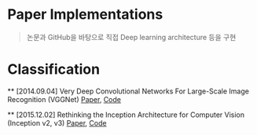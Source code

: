# Paper Implementations
> 논문과 GitHub을 바탕으로 직접 Deep learning architecture 등을 구현

# Classification

** [2014.09.04] Very Deep Convolutional Networks For Large-Scale Image Recognition (VGGNet)
[Paper](https://arxiv.org/abs/1409.1556), [Code]()

** [2015.12.02] Rethinking the Inception Architecture for Computer Vision (Inception v2, v3)
[Paper](https://arxiv.org/abs/1512.00567), [Code]()

